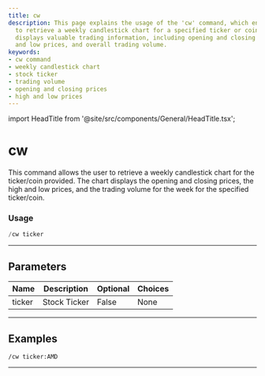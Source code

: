 ```yaml
---
title: cw
description: This page explains the usage of the 'cw' command, which enables the user
  to retrieve a weekly candlestick chart for a specified ticker or coin. This chart
  displays valuable trading information, including opening and closing prices, high
  and low prices, and overall trading volume.
keywords:
- cw command
- weekly candlestick chart
- stock ticker
- trading volume
- opening and closing prices
- high and low prices
---
```


import HeadTitle from '@site/src/components/General/HeadTitle.tsx';

<HeadTitle title="cw - Charts - Discord - Reference | OpenBB Bot Docs" />

# cw

This command allows the user to retrieve a weekly candlestick chart for the ticker/coin provided. The chart displays the opening and closing prices, the high and low prices, and the trading volume for the week for the specified ticker/coin.

### Usage

```python wordwrap
/cw ticker
```

---

## Parameters

| Name | Description | Optional | Choices |
| ---- | ----------- | -------- | ------- |
| ticker | Stock Ticker | False | None |


---

## Examples

```
/cw ticker:AMD
```

---
